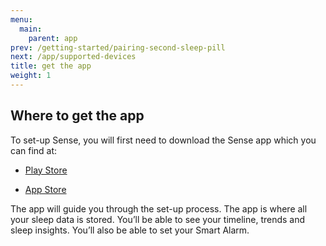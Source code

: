 ```yaml
---
menu:
  main:
    parent: app
prev: /getting-started/pairing-second-sleep-pill
next: /app/supported-devices
title: get the app
weight: 1
---
```


## Where to get the app


To set-up Sense, you will first need to download the Sense app which you can find at:

- [Play Store](https://play.google.com/store/apps/details?id=is.hello.sense&hl=en)

- [App Store](https://search.itunes.apple.com/WebObjects/MZContentLink.woa/wa/link?mt=8&path=apps%2fsense)


The app will guide you through the set-up process. The app is where all your sleep data is stored. You’ll be able to see your timeline, trends and sleep insights. You’ll also be able to set your Smart Alarm.
